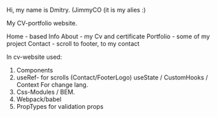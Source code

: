 Hi, my name is Dmitry. (JimmyCO (it is my alies :)

My CV-portfolio website.

Home - based Info
About - my Cv and certificate
Portfolio - some of my project
Contact - scroll to footer, to my contact

In cv-website used:

1.  Components
2.  useRef- for scrolls (Contact/FooterLogo)
    useState / CustomHooks / Context For change lang.
3.  Css-Modules / BEM.
4.  Webpack/babel
5.  PropTypes for validation props
